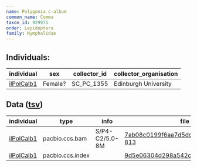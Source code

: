 ```yaml
---
name: Polygonia c-album
common_name: Comma
taxon_id: 929971
order: Lepidoptera
family: Nymphalidae
---
```


## Individuals:

| individual | sex | collector_id | collector_organisation |
| ---------- | --- | ------------ | ---------------------- |
| [ilPolCalb1](ilPolCalb1.md) | Female? | SC_PC_1355 | Edinburgh University |

## Data ([tsv](Polygonia_c-album_data.tsv))

| individual | type | info | file |
| ---------- | ---- | ---- | ---- |
| [ilPolCalb1](ilPolCalb1.md) | pacbio.ccs.bam | S/P4-C2/5.0-8M | [7ab08c0199f6aa7d5dd8d08016d1485d-813](https://darwin.cog.sanger.ac.uk/insects/Polygonia_c-album/ilPolCalb1/genomic_data/pacbio/m64016_191218_154712.ccs.bam) |
| [ilPolCalb1](ilPolCalb1.md) | pacbio.ccs.index |  | [9d5e06304d298a542cd1ad51cc947e11](https://darwin.cog.sanger.ac.uk/insects/Polygonia_c-album/ilPolCalb1/genomic_data/pacbio/m64016_191218_154712.ccs.bam.pbi) |

